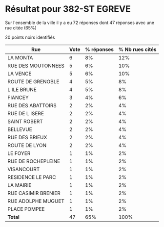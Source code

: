 # Résultat pour 382-ST EGREVE

Sur l'ensemble de la ville il y a eu 72 réponses dont 47 réponses avec une rue citée (65%)

20 points noirs identifiés

| Rue | Vote | % réponses | % Nb rues cités|
|-----|------|------------|----------------|
| LA MONTA | 6 | 8% | 12%|
| RUE DES MOUTONNEES | 5 | 6% | 10%|
| LA VENCE | 5 | 6% | 10%|
| ROUTE DE GRENOBLE | 4 | 5% | 8%|
| L ILE BRUNE | 4 | 5% | 8%|
| FIANCEY | 3 | 4% | 6%|
| RUE DES ABATTOIRS | 2 | 2% | 4%|
| RUE DE L ISERE | 2 | 2% | 4%|
| SAINT ROBERT | 2 | 2% | 4%|
| BELLEVUE | 2 | 2% | 4%|
| RUE DES BRIEUX | 2 | 2% | 4%|
| ROUTE DE LYON | 2 | 2% | 4%|
| LE FOYER | 1 | 1% | 2%|
| RUE DE ROCHEPLEINE | 1 | 1% | 2%|
| VISANCOURT | 1 | 1% | 2%|
| RESIDENCE LE PARC | 1 | 1% | 2%|
| LA MAIRIE | 1 | 1% | 2%|
| RUE CASIMIR BRENIER | 1 | 1% | 2%|
| RUE ADOLPHE MUGUET | 1 | 1% | 2%|
| PLACE POMPEE | 1 | 1% | 2%|
| **Total** | 47 | 65% | 100%|
